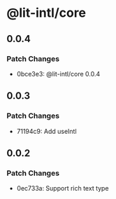 # @lit-intl/core

## 0.0.4

### Patch Changes

- 0bce3e3: @lit-intl/core 0.0.4

## 0.0.3

### Patch Changes

- 71194c9: Add useIntl

## 0.0.2

### Patch Changes

- 0ec733a: Support rich text type
